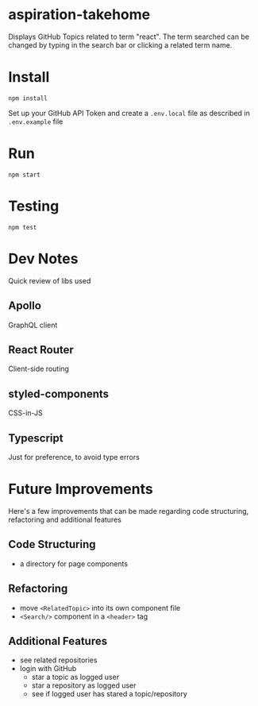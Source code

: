 # aspiration-takehome

Displays GitHub Topics related to term "react". The term searched can be changed by typing
in the search bar or clicking a related term name.

# Install

```
npm install
```

Set up your GitHub API Token and create a `.env.local` file as described in `.env.example` file

# Run

```
npm start
```

# Testing

```
npm test
```

# Dev Notes

Quick review of libs used

## Apollo

GraphQL client

## React Router

Client-side routing

## styled-components

CSS-in-JS

## Typescript

Just for preference, to avoid type errors

# Future Improvements

Here's a few improvements that can be made regarding code structuring, refactoring and additional features

## Code Structuring

- a directory for page components

## Refactoring

- move `<RelatedTopic>` into its own component file
- `<Search/>` component in a `<header>` tag

## Additional Features

- see related repositories
- login with GitHub
  - star a topic as logged user
  - star a repository as logged user
  - see if logged user has stared a topic/repository
